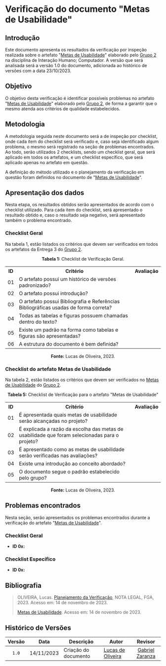 # Verificação do documento "Metas de Usabilidade"

## Introdução

Este documento apresenta os resultados da verificação por inspeção realizada sobre o artefato "[Metas de Usabilidade](https://interacao-humano-computador.github.io/2023.2-Ventoy/AnaliseDeRequisitos/metasUsabilidade/)" elaborado pelo [Grupo 2](https://interacao-humano-computador.github.io/2023.2-Ventoy/) na disciplina de Interação Humano; Computador. A versão que será analisada será a versão 1.0 do documento, adicionada ao histórico de versões com a data 23/10/2023.

## Objetivo

O objetivo desta verificação é identificar possíveis problemas no artefato "[Metas de Usabilidade](https://interacao-humano-computador.github.io/2023.2-Ventoy/AnaliseDeRequisitos/metasUsabilidade/)" elaborado pelo [Grupo 2](https://interacao-humano-computador.github.io/2023.2-Ventoy/), de forma a garantir que o mesmo atenda aos critérios de qualidade estabelecidos.

## Metodologia

A metodologia seguida neste documento será a de inspeção por checklist, onde cada item do checklist será verificado e, caso seja identificado algum problema, o mesmo será registrado na seção de problemas encontrados. Ao todo, serão utilizados 2 checklists, sendo um checklist geral, que será aplicado em todos os artefatos, e um checklist específico, que será aplicado apenas no artefato em questão.

A definição do método utilizado e o planejamento da verificação em questão foram definidos no documento de "[Metas de Usabilidade](https://interacao-humano-computador.github.io/2023.2-Ventoy/AnaliseDeRequisitos/metasUsabilidade/)".

## Apresentação dos dados

Nesta etapa, os resultados obtidos serão apresentados de acordo com o checklist utilizado. Para cada item do checklist, será apresentado o resultado obtido e, caso o resultado seja negativo, será apresentado também o problema encontrado.

### Checklist Geral

Na tabela 1, estão listados os critérios que devem ser verificados em todos os artefatos da Entrega 3 do [Grupo 2](https://interacao-humano-computador.github.io/2023.2-Ventoy/).

<div align="center">
<p><b>Tabela 1:</b> Checklist de Verificação Geral.</p>

  <table>
    <tr>
      <th>ID</th>
      <th>Critério</th>
      <th>Avaliação</th>
    </tr>
    <tr>
      <td>01</td>
      <td>O artefato possui um histórico de versões padronizado?</td>
      <td></td>
    </tr>
    <tr>
      <td>02</td>
      <td>O artefato possui introdução?</td>
      <td></td>
    </tr>
    <tr>
      <td>03</td>
      <td>O artefato possui Bibliografia e Referências Bibliográficas usadas de forma correta?</td>
      <td></td>
    </tr>
    <tr>
      <td>04</td>
      <td>Todas as tabelas e figuras possuem chamadas dentro do texto?</td>
      <td></td>
    </tr>
    <tr>
      <td>05</td>
      <td>Existe um padrão na forma como tabelas e figuras são apresentadas?</td>
      <td></td>
    </tr>
    <tr>
      <td>06</td>
      <td>A estrutura do documento é bem definida?</td>
      <td></td>
    </tr>
  </table>

<p><b>Fonte:</b> Lucas de Oliveira, 2023.</p>
</div>


### Checklist do artefato Metas de Usabilidade

Na tabela 2, estão listados os critérios que devem ser verificados no [Metas de Usabilidade](https://interacao-humano-computador.github.io/2023.2-Ventoy/AnaliseDeRequisitos/metasUsabilidade/) do [Grupo 2](https://interacao-humano-computador.github.io/2023.2-Ventoy/).

<div align="center">
  <p><b>Tabela 5:</b> Checklist de Verificação para o artefato "Metas de Usabilidade"</p>
  <table>
    <tr>
      <th>ID</th>
      <th>Critério</th>
      <th>Avaliação</th>
    </tr>
    <tr>
      <td>01</td>
      <td>É apresentada quais metas de usabilidade  serão alcançadas no projeto?</td>
      <td></td>
    </tr>
    <tr>
      <td>02</td>
      <td>É explicada a razão da escolha  das metas de usabilidade que foram selecionadas para o projeto?</td>
      <td></td>
    </tr>
    <tr>
      <td>03</td>
      <td>É apresentado como as metas de usabilidade serão verificadas nas avaliações? </td>
      <td></td>
    </tr>
    <tr>
      <td>04</td>
      <td>Existe uma introdução ao conceito abordado?</td>
      <td></td>
    </tr>
    <tr>
      <td>05</td>
      <td>O documento segue o padrão estabelecido pelo grupo?</td>
      <td></td>
    </tr>
     
  </table>


<p><b>Fonte:</b> Lucas de Oliveira, 2023.</p>
</div>


## Problemas encontrados

Nesta seção, serão apresentados os problemas encontrados durante a verificação do artefato "[Metas de Usabilidade](https://interacao-humano-computador.github.io/2023.2-Ventoy/AnaliseDeRequisitos/metasUsabilidade/)".

### Checklist Geral

- **ID 0x:** 

### Checklist Específico

- **ID 0x:**

  
## Bibliografia
>
> OLIVEIRA, Lucas. [Planejamento da Verificação](https://github.com/Interacao-Humano-Computador/2023.2-NotaLegal/blob/main/docs/verificacao/Grupo%202/Entrega%203/planejamento-verificacao.md), NOTA LEGAL, FGA, 2023. Acesso em: 14 de novembro de 2023.
>
>  [Metas de Usabilidade](https://interacao-humano-computador.github.io/2023.2-Ventoy/AnaliseDeRequisitos/metasUsabilidade/). Acesso em: 14 de novembro de 2023.

## Histórico de Versões

| Versão | Data   | Descrição     | Autor     |  Revisor        |
| :----: | ------ | ------------- | --------- | :-------------: |
| `1.0`  | 14/11/2023 | Criação do documento  | [Lucas de Oliveira](https://github.com/LucasOliveiraDiasMarquesFerreira) | [Gabriel Zaranza](https://github/GZaranza)  |
